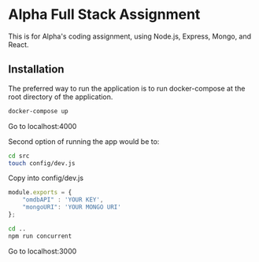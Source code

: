 # Alpha Full Stack Assignment

This is for Alpha's coding assignment, using Node.js, Express, Mongo, and React.

## Installation

The preferred way to run the application is to run docker-compose at the root directory of the application.
```bash
docker-compose up
```
Go to localhost:4000


Second option of running the app would be to:
``` bash
cd src
touch config/dev.js
```
Copy into config/dev.js
``` javascript
module.exports = {
    "omdbAPI" : 'YOUR KEY',
    "mongoURI": 'YOUR MONGO URI'
};
```
``` bash
cd ..
npm run concurrent
```
Go to localhost:3000
